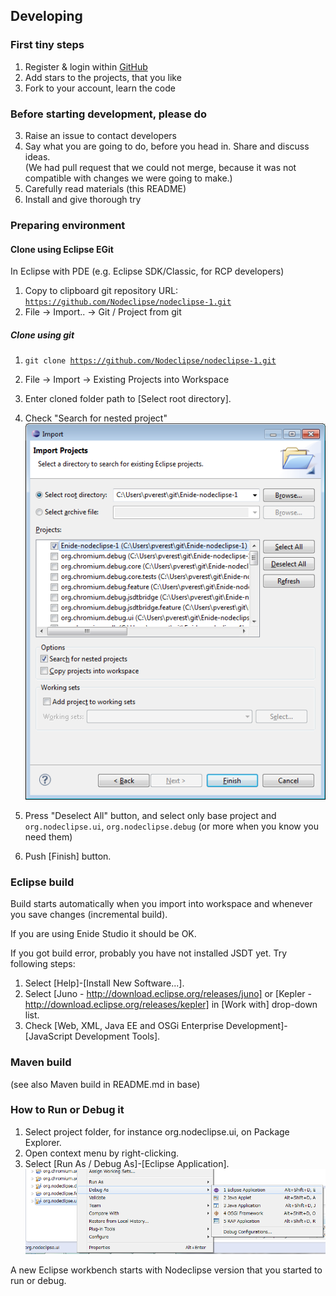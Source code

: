 
## Developing

### First tiny steps

1. Register & login within [GitHub](https://github.com/Nodeclipse)
2. Add stars to the projects, that you like
3. Fork to your account, learn the code 

### Before starting development, please do

3. Raise an issue to contact developers
4. Say what you are going to do, before you head in. Share and discuss ideas.  
 (We had pull request that we could not merge, because it was not compatible with changes we were going to make.)
1. Carefully read materials (this README)
2. Install and give thorough try

### Preparing environment

#### Clone using Eclipse EGit

In Eclipse with PDE (e.g. Eclipse SDK/Classic, for RCP developers)

1. Copy to clipboard git repository URL: <code>https://github.com/Nodeclipse/nodeclipse-1.git</code>
2. File -> Import.. -> Git / Project from git

##### Clone using git

1. <code>git clone https://github.com/Nodeclipse/nodeclipse-1.git</code>
2. File -> Import -> Existing Projects into Workspace
3. Enter cloned folder path to [Select root directory]. 
4. Check "Search for nested project"  
![ImportProjects-Selected.png](ImportProjects-Selected.png)
5. Press "Deselect All" button, and select only base project and `org.nodeclipse.ui`, `org.nodeclipse.debug`
 (or more when you know you need them)

4. Push [Finish] button.

### Eclipse build

Build starts automatically when you import into workspace
 and whenever you save changes (incremental build).

If you are using Enide Studio it should be OK.


If you got build error, probably you have not installed JSDT yet. Try following steps:

1. Select [Help]-[Install New Software...].
2. Select [Juno - http://download.eclipse.org/releases/juno] 
 or [Kepler - http://download.eclipse.org/releases/kepler] in [Work with] drop-down list.
3. Check [Web, XML, Java EE and OSGi Enterprise Development]-[JavaScript Development Tools].

### Maven build

(see also Maven build in README.md in base)


### How to Run or Debug it

1. Select project folder, for instance org.nodeclipse.ui, on Package Explorer.
2. Open context menu by right-clicking.
3. Select [Run As / Debug As]-[Eclipse Application].
![RunOrDebug](RunOrDebug.png)

A new Eclipse workbench starts with Nodeclipse version that you started to run or debug.
